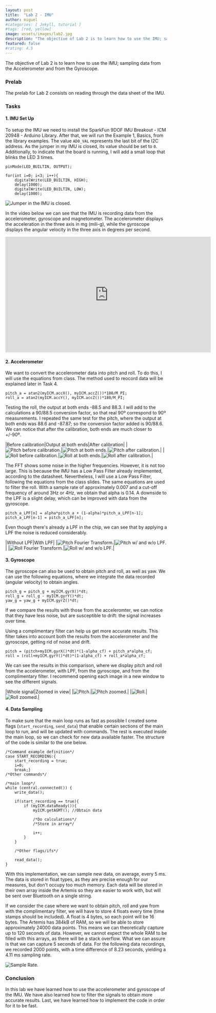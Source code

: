 ```yaml
---
layout: post
title:  "Lab 2 - IMU"
author: miguel
#categories: [ Jekyll, tutorial ]
#tags: [red, yellow]
image: assets/images/lab2.jpg
description: "The objective of Lab 2 is to learn how to use the IMU; sampling data from the Accelerometer and from the Gyroscope."
featured: false
#rating: 4.5
---
```

The objective of Lab 2 is to learn how to use the IMU; sampling data from the Accelerometer and from the Gyroscope.

### Prelab

The prelab for Lab 2 consists on reading through the data sheet of the IMU.

### Tasks

#### 1. IMU Set Up
To setup the IMU we need to install the SparkFun 9DOF IMU Breakout - ICM 20948 - Arduino Library. After that, we will run the Example 1, Basics, from the library examples. The value `AD0_VAL` represents the last bit of the I2C address. As the jumper in my IMU is closed, its value should be set to `0`. Additionally, to indicate that the board is running, I will add a small loop that blinks the LED 3 times.
```
pinMode(LED_BUILTIN, OUTPUT);

for(int i=0; i<3; i++){
    digitalWrite(LED_BUILTIN, HIGH);
    delay(1000);
    digitalWrite(LED_BUILTIN, LOW);
    delay(1000);
```

<img class= "img_post" src="{{ site.baseurl }}/assets/images/lab2/imu.jpg" alt="Jumper in the IMU is closed.">

In the video below we can see that the IMU is recording data from the accelerometer, gyroscope and magnetometer. The accelerometer displays the acceleration in the three axis in mg (mili-g), while the gyroscope displays the angular velocity in the three axis in degrees per second.

<iframe width="640" height="360" frameborder="0" allowfullscreen
src="https://www.youtube.com/embed/9OyerR3Iud8">
</iframe>

#### 2. Accelerometer

We want to convert the accelerometer data into pitch and roll. To do this, I will use the equations from class. The method used to reocord data will be explained later in Task 4.
```
pitch_a = atan2(myICM.accX(), myICM.accZ())*180/M_PI;
roll_a = atan2(myICM.accY(), myICM.accZ())*180/M_PI;
```
Testing the roll, the output at both ends -88.5 and 88.3. I will add to the calculations a 90/88.5 conversion factor, so that real 90º correspond to 90º measurements. I repeated the same test for the pitch, where the output at both ends was 88.6 and -87.87; so the conversion factor added is 90/88.6. We can notice that after the calibration, both ends are much closer to +/-90º.

|Before calibration|Output at both ends|After calibration|
|<img class= "img_post" src="{{ site.baseurl }}/assets/images/lab2/pitch_nocalib.png" alt="Pitch before calibration.">|<img class= "img_post" src="{{ site.baseurl }}/assets/images/lab2/pitch_ends.png" alt="Pitch at both ends.">|<img class= "img_post" src="{{ site.baseurl }}/assets/images/lab2/pitch_calib.png" alt="Pitch after calibration.">|
|<img class= "img_post" src="{{ site.baseurl }}/assets/images/lab2/roll_nocalib.png" alt="Roll before calibration.">|<img class= "img_post" src="{{ site.baseurl }}/assets/images/lab2/roll_ends.png" alt="Roll at both ends.">|<img class= "img_post" src="{{ site.baseurl }}/assets/images/lab2/roll_calib.png" alt="Roll after calibration.">|

The FFT shows some noise in the higher frequencies. However, it is not too large. This is because the IMU has a Low Pass Filter already implemented, according to the datasheet. Nevertheless, I will use a Low Pass Filter, following the equations from the class slides. The same equations are used to filter the roll. With a sample rate of approximately 0.007 and a cut-off frequency of around 3Hz or 4Hz, we obtain that alpha is 0.14. A downside to the LPF is a slight delay, which can be improved with data from the gyroscope.
```
pitch_a_LPF[n] = alpha*pitch_a + (1-alpha)*pitch_a_LPF[n-1];
pitch_a_LPF[n-1] = pitch_a_LPF[n];
```
Even though there's already a LPF in the chip, we can see that by applying a LPF the noise is reduced considerably.

|Without LPF|With LPF|
|<img class= "img_post" src="{{ site.baseurl }}/assets/images/lab2/pitch_fft.png" alt="Pitch Fourier Transform.">|<img class= "img_post" src="{{ site.baseurl }}/assets/images/lab2/pitch_comparison.png" alt="Pitch w/ and w/o LPF.">|
|<img class= "img_post" src="{{ site.baseurl }}/assets/images/lab2/roll_fft.png" alt="Roll Fourier Transform.">|<img class= "img_post" src="{{ site.baseurl }}/assets/images/lab2/roll_comparison.png" alt="Roll w/ and w/o LPF.">|

#### 3. Gyroscope
The gyroscope can also be used to obtain pitch and roll, as well as yaw. We can use the following equations, where we integrate the data recorded (angular velocity) to obtain angles.
```
pitch_g = pitch_g + myICM.gyrX()*dt;
roll_g = roll_g - myICM.gyrY()*dt;
yaw_g = yaw_g + myICM.gyrZ()*dt;
```
If we compare the results with those from the acceleromter, we can notice that they have less noise, but are susceptible to drift: the signal increases over time.

Using a complimentary filter can help us get more accurate results. This filter takes into account both the results from the accelerometer and the gyroscope, getting rid of noise and drift.
```
pitch = (pitch+myICM.gyrX()*dt)*(1-alpha_cf) + pitch_a*alpha_cf;
roll = (roll+myICM.gyrY()*dt)*(1-alpha_cf) + roll_a*alpha_cf;
```
We can see the results in this comparison, where we display pitch and roll from the accelerometer, with LPF, from the gyroscope, and from the complimentary filter. I recommend opening each image in a new window to see the different signals.

|Whole signal|Zoomed in view|
|<img class= "img_post" src="{{ site.baseurl }}/assets/images/lab2/pitch_all.png" alt="Pitch.">|<img class= "img_post" src="{{ site.baseurl }}/assets/images/lab2/pitch_zoom.png" alt="Pitch zoomed.">|
|<img class= "img_post" src="{{ site.baseurl }}/assets/images/lab2/roll_all.png" alt="Roll.">|<img class= "img_post" src="{{ site.baseurl }}/assets/images/lab2/roll_zoom.png" alt="Roll zoomed.">|

#### 4. Data Sampling
To make sure that the main loop runs as fast as possible I created some flags (`start_recording`, `send_data`) that enable certain sections of the main loop to run, and will be updated with commands. The rest is executed inside the main loop, so we can check for new data available faster. The structure of the code is similar to the one below.

```
/*Command example definition*/
case START_RECORDING:{
    start_recording = true;
    i=0;
    break;}
/*Other commands*/

/*main loop*/
while (central.connected()) {        
    write_data();

    if(start_recording == true){
        if (myICM.dataReady()){
            myICM.getAGMT(); //Obtain data

            /*Do calculations*/
            /*Store in array*/

            i++;
        }
    }

    /*Other flags/ifs*/

    read_data();
}
```
With this implementation, we can sample new data, on average, every 5 ms. The data is stored in float types, as they are precise enough for our measures, but don't occupy too much memory. Each data will be stored in their own array inside the Artemis so they are easier to work with, but will be sent over Bluetooth on a single string.

If we consider the case where we want to obtain pitch, roll and yaw from with the complimentary filter, we will have to store 4 floats every time (time stamps should be included). A float is 4 bytes, so each point will be 16 bytes. The Artemis has 384kB of RAM, so we will be able to store approximately 24000 data points. This means we can theoretically capture up to 120 seconds of data. However, we cannot expect the whole RAM to be filled with this arrays, as there will be a stack overflow. What we can assure is that we can capture 5 seconds of data. For the following data recordings, we recorded 2000 points, with a time difference of 8.23 seconds, yielding a 4.11 ms sampling rate.

<img class= "img_post" src="{{ site.baseurl }}/assets/images/lab2/sample_rate.png" alt="Sample Rate.">

### Conclusion
In this lab we have learned how to use the accelerometer and gyroscope of the IMU. We have also learned how to filter the signals to obtain more accurate results. Last, we have learned how to implement the code in order for it to be fast.